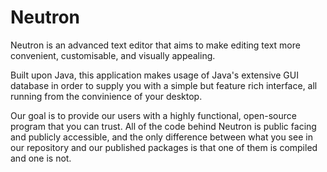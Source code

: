 # Neutron
Neutron is an advanced text editor that aims to make editing text more convenient, customisable, and visually appealing.

Built upon Java, this application makes usage of Java's extensive GUI database in order to supply you with a simple but feature rich interface, all running from the convinience of your desktop.

Our goal is to provide our users with a highly functional, open-source program that you can trust. All of the code behind Neutron is public facing and publicly accessible, and the only difference between what you see in our repository and our published packages is that one of them is compiled and one is not.

